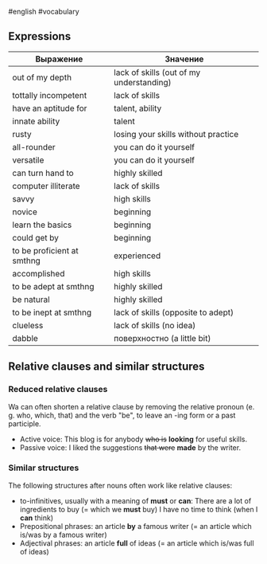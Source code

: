 #english #vocabulary 
## Expressions

| Выражение                  | Значение                                 |
| -------------------------- | ---------------------------------------- |
| out of my depth            | lack of skills (out of my understanding) |
| tottally incompetent       | lack of skills                           |
| have an aptitude for       | talent, ability                          |
| innate ability             | talent                                   |
| rusty                      | losing your skills without practice      |
| all-rounder                | you can do it yourself                   |
| versatile                  | you can do it yourself                   |
| can turn hand to           | highly skilled                           |
| computer illiterate        | lack of skills                           |
| savvy                      | high skills                              |
| novice                     | beginning                                |
| learn the basics           | beginning                                |
| could get by               | beginning                                |
| to be proficient at smthng | experienced                              |
| accomplished               | high skills                              |
| to be adept at smthng      | highly skilled                           |
| be natural                 | highly skilled                           |
| to be inept at smthng      | lack of skills (opposite to adept)       |
| clueless                   | lack of skills (no idea)                 |
| dabble                     | поверхностно (a little bit)              |
## Relative clauses and similar structures
### Reduced relative clauses
Wa can often shorten a relative clause by removing the relative pronoun (e. g. who, which, that) and the verb "be", to leave an -ing form or a past participle.
- Active voice: This blog is for anybody ~~who is~~ **looking** for useful skills.
- Passive voice: I liked the suggestions ~~that were~~ **made** by the writer.

### Similar structures
The following structures after nouns often work like relative clauses:
- to-infinitives, usually with a meaning of **must** or **can**:
	There are a lot of ingredients to buy (= which we **must** buy)
	I have no time to think (when I **can** think)
- Prepositional phrases: an article **by** a famous writer (= an article which is/was by a famous writer)
- Adjectival phrases: an article **full** of ideas (= an article which is/was full of ideas)